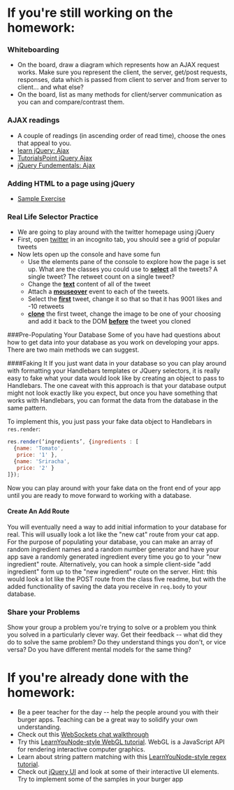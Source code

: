 # If you're still working on the homework:

### Whiteboarding
- On the board, draw a diagram which represents how an AJAX request works. Make sure you represent the client, the server, get/post requests, responses, data which is passed from client to server and from server to client... and what else?
- On the board, list as many methods for client/server communication as you can and compare/contrast them.

### AJAX readings
- A couple of readings (in ascending order of read time), choose the ones that appeal to you.
- [learn jQuery: Ajax](https://learn.jquery.com/)
- [TutorialsPoint jQuery Ajax](http://www.tutorialspoint.com/jquery/jquery-ajax.htm)
- [jQuery Fundementals: Ajax](http://jqfundamentals.com/chapter/ajax-deferreds)

### Adding HTML to a page using jQuery
- [Sample Exercise](https://jsfiddle.net/swalters4925/e8gzd6h9/1/)

### Real Life Selector Practice
- We are going to play around with the twitter homepage using jQuery
- First, open [twitter](https://twitter.com) in an incognito tab, you should see a grid of popular tweets
- Now lets open up the console and have some fun
    - Use the elements pane of the console to explore how the page is set up. What are the classes you could use to [**select**](https://learn.jquery.com/using-jquery-core/selecting-elements/) all the tweets? A single tweet? The retweet count on a single tweet?
    - Change the [**text**](https://api.jquery.com/text/) content of all of the tweet
    - Attach a [**mouseover**](https://api.jquery.com/mouseover/) event to each of the tweets.
    - Select the [**first**](https://api.jquery.com/first/) tweet, change it so that so that it has 9001 likes and -10 retweets
    - [**clone**](https://api.jquery.com/clone/) the first tweet, change the image to be one of your choosing and add it back to the DOM [**before**](https://api.jquery.com/before/) the tweet you cloned

###Pre-Populating Your Database
Some of you have had questions about how to get data into your database as you work on developing your apps. There are two main methods we can suggest.

####Faking It
If you just want data in your database so you can play around with formatting your Handlebars templates or JQuery selectors, it is really easy to fake what your data would look like by creating an object to pass to Handlebars. The one caveat with this approach is that your database output might not look exactly like you expect, but once you have something that works with Handlebars, you can format the data from the database in the same pattern.

To implement this, you just pass your fake data object to Handlebars in `res.render`:

```javascript
res.render(‘ingredients’, {ingredients : [
  {name: 'Tomato',
   price: '1' },
  {name: 'Sriracha',
   price: '2' }
]});
```

Now you can play around with your fake data on the front end of your app until you are ready to move forward to working with a database.

#### Create An Add Route
You will eventually need a way to add initial information to your database for real. This will usually look a lot like the "new cat" route from your cat app. For the purpose of populating your database, you can make an array of random ingredient names and a random number generator and have your app save a randomly generated ingredient every time you go to your "new ingredient" route. Alternatively, you can hook a simple client-side "add ingredient" form up to the "new ingredient" route on the server. Hint: this would look a lot like the POST route from the class five readme, but with the added functionality of saving the data you receive in `req.body` to your database.

### Share your Problems
Show your group a problem you're trying to solve or a problem you think you solved in a particularly clever way. Get their feedback -- what did they do to solve the same problem? Do they understand things you don't, or vice versa? Do you have different mental models for the same thing?

# If you're already done with the homework:
- Be a peer teacher for the day -- help the people around you with their burger apps. Teaching can be a great way to solidify your own understanding.
- Check out this [WebSockets chat walkthrough](http://socket.io/get-started/chat/)
- Try this [LearnYouNode-style WebGL tutorial](https://github.com/stackgl/shader-school). WebGL is a JavaScript API for rendering interactive computer graphics.
- Learn about string pattern matching with this [LearnYouNode-style regex tutorial](https://github.com/substack/regex-adventure).
- Check out [jQuery UI](http://jqueryui.com/) and look at some of their interactive UI elements.  Try to implement some of the samples in your burger app
